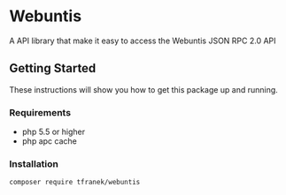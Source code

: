 # Webuntis
A API library that make it easy to access the Webuntis JSON RPC 2.0 API

## Getting Started 
These instructions will show you how to get this package up and running.

### Requirements

* php 5.5 or higher 
* php apc cache

### Installation

```
composer require tfranek/webuntis
```
